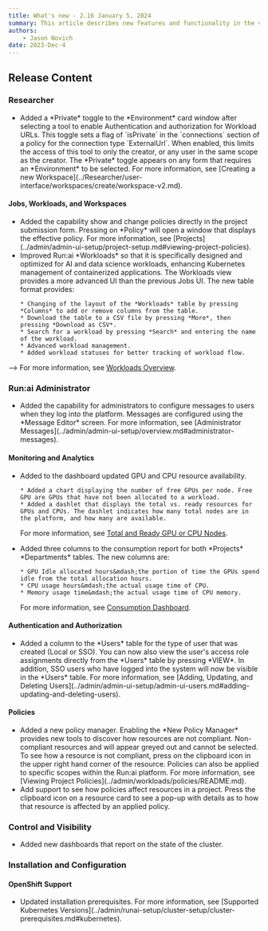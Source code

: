 ```yaml
---
title: What's new - 2.16 January 5, 2024
summary: This article describes new features and functionality in the version.
authors:
    - Jason Novich
date: 2023-Dec-4
---
```


## Release Content

### Researcher

<!-- Let's start with a sentence about the value before the description of the feature (this is big and very unique capability, which many organizations need I do not want it to be oveseen. Something like: Added support to secure and private access to researcher tools, such as Jupyter Notebook. In order to enable this feature a new toggle was added... -->
* <!--  DONE RUN-12597/RUN-12601	TW - Hide IDEs behind runai authentication -->Added a *Private* toggle to the *Environment* card window after selecting a tool to enable Authentication and authorization for Workload URLs. This toggle sets a flag of `isPrivate` in the `connections` section of a policy for the connection type `ExternalUrl`. When enabled, this limits the access of this tool to only the creator, or any user in the same scope as the creator. The *Private* toggle appears on any form that requires an *Environment* to be selected. For more information, see [Creating a new Workspace](../Researcher/user-interface/workspaces/create/workspace-v2.md).

#### Jobs, Workloads, and Workspaces

* <!-- DONE RUN-10859/RUN-10860 Presenting Policy in workloads creation forms (V2) -->Added the capability show and change policies directly in the project submission form. Pressing on *Policy* will open a window that displays the effective policy. For more information, see [Projects](../admin/admin-ui-setup/project-setup.md#viewing-project-policies). <!-- The URLs addresses only viewing policies and not editing policies, I guess it is still work in porogress (let's also be consistent with the terms here and use "edit" like we use in the product and not "change") -->

* <!-- DONE RUN-12619/RUN-14041 Workloads - Reliable data in API and UI Workloads redesign--> <!--

Running machine learning workloads effectively on Kubernetes can be difficult, but Run:ai makes it easy. The new Workloads experience introduces a simpler and more efficient way to manage machine learning workloads, which will appeal to data scientists and engineers alike. The new API and UI are not just a cosmetic change; they are the gateway to several enhancements that improve the workload management experience.

The new Workloads experience 
Fast, reliable, and easy-to-use unified interface.
* Fast - Fast-query data from the new workloads service, allowing a slick experience
* Reliable - One source of truth, all clients will use it. CLI, UI, API
* Easy to use - replace 3 grids with one unified view.
* Unified - All workload types in one place


 this section i would move to the dedicated doc, in the ui section
 The new table format provides:

* <!-- DONE RUN-12619/RUN-14041 Workloads - Reliable data in API and UI Workloads redesign--><!-- The following sentence is not clear and sounds a little like fluff. What does "specifically designed and optimized for AI and data science workloads, enhancing Kubernetes management of containerized applications" mean? -->Improved Run:ai *Workloads* so that it is specifically designed and optimized for AI and data science workloads, enhancing Kubernetes management of containerized applications. The Workloads view provides a more advanced UI than the previous Jobs UI. The new table format provides:


      * Changing of the layout of the *Workloads* table by pressing *Columns* to add or remove columns from the table.
      * Download the table to a CSV file by pressing *More*, then pressing *Download as CSV*.
      * Search for a workload by pressing *Search* and entering the name of the workload.
      * Advanced workload management.
      * Added workload statuses for better tracking of workload flow.
-->
    For more information, see [Workloads Overview](../admin/workloads/README.md).

### Run:ai Administrator

* <!-- DONE RUN-13296/RUN-13299	TW - Administrator Messages - Doc gap, there is no page for settings.-->Added the capability for administrators to configure messages to users when they log into the platform. Messages are configured using the *Message Editor* screen. For more information, see [Administrator Messages](../admin/admin-ui-setup/overview.md#administrator-messages).

#### Monitoring and Analytics

* <!-- DONE RUN-12658/RUN-14155	TW - Expose GPU health info  -->Added to the dashboard updated GPU and CPU resource availability.

      * Added a chart displaying the number of free GPUs per node. Free GPU are GPUs that have not been allocated to a workload.
      * Added a dashlet that displays the total vs. ready resources for GPUs and CPUs. The dashlet indicates how many total nodes are in the platform, and how many are available. 

    For more information, see [Total and Ready GPU or CPU Nodes](../admin/admin-ui-setup/dashboard-analysis.md#total-and-ready-gpu-or-cpu-nodes).

* <!--  DONE RUN-14703 - Additional columns to consumption report -->Added three columns to the consumption report for both *Projects* *Departments* tables. The new columns are:
  
      * GPU Idle allocated hours&mdash;the portion of time the GPUs spend idle from the total allocation hours.
      * CPU usage hours&mdash;the actual usage time of CPU.
      * Memory usage time&mdash;the actual usage time of CPU memory.

    For more information, see [Consumption Dashboard](../admin/admin-ui-setup/dashboard-analysis.md#consumption-dashboard).

#### Authentication and Authorization

* <!--  DONE RUN-13107/RUN-13108 - SSO users visibility-->Added a column to the *Users* table for the type of user that was created (Local or SSO). You can now also view the user's access role assignments directly from the *Users* table by pressing *VIEW*. In addition, SSO users who have logged into the system will now be visible in the *Users* table. For more information, see [Adding, Updating, and Deleting Users](../admin/admin-ui-setup/admin-ui-users.md#adding-updating-and-deleting-users).

#### Policies

* <!--  TODO ADDLINK RUN-11125/RUN-11746	TW - Policy Sync - Catch all for the new policies pages and features. -->Added a new policy manager. Enabling the *New Policy Manager* provides new tools to discover how resources are not compliant. Non-compliant resources and will appear greyed out and cannot be selected. To see how a resource is not compliant, press on the clipboard icon in the upper right hand corner of the resource. Policies can also be applied to specific scopes within the Run:ai platform. For more information, see [Viewing Project Policies](../admin/workloads/policies/README.md).

* <!-- TODO ADDLINK RUN-9808/RUN-9810 - Show effective project policy from the UI --><!-- Something is not clear here. First "Added". Then what do you mean by "resources"? Is this a term we use? Do you mean "compute resources"? Not sure I fully get it. It looks like something is missing / broken in this sentence -->Add support to see how policies affect resources in a project. Press the clipboard icon on a resource card to see a pop-up with details as to how that resource is affected by an applied policy.

### Control and Visibility

* <!--  TODO ADDLINK RUN-7310/RUN-11951 Installation - Cluster visibility IMPROVE HERE!!! --><!-- Looks like WIP. If a placeholder for cluster state visibility, then "dashboard" is not the right term to use for this feature -->Added new dashboards that report on the state of the cluster.

### Installation and Configuration

#### OpenShift Support

* <!-- DONE RUN-11787/RUN-11788 Support new Kubernetes and OpenShift releases --><!-- I followed the link and did not understand where the link is trying to take me. There is a note for OCP about certification, but I did not see any updated installation prerequisites. The epic look like the general epic that we have in each resease for new kubernetes and openshift versios support. There is a dedicated place for the suported versions and there is no need to add an item in the RN. Unless there is a change in the prerequisites and then it is super critical to include in the RN. I am not aware of any change and did not see such a change in the epic. Gal would know best -->Updated installation prerequisites. For more information, see [Supported Kubernetes Versions](../admin/runai-setup/cluster-setup/cluster-prerequisites.md#kubernetes).
